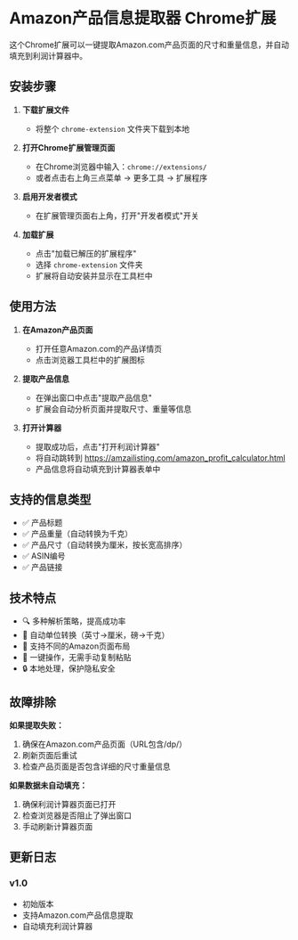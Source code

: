 # Amazon产品信息提取器 Chrome扩展

这个Chrome扩展可以一键提取Amazon.com产品页面的尺寸和重量信息，并自动填充到利润计算器中。

## 安装步骤

1. **下载扩展文件**
   - 将整个 `chrome-extension` 文件夹下载到本地

2. **打开Chrome扩展管理页面**
   - 在Chrome浏览器中输入：`chrome://extensions/`
   - 或者点击右上角三点菜单 → 更多工具 → 扩展程序

3. **启用开发者模式**
   - 在扩展管理页面右上角，打开"开发者模式"开关

4. **加载扩展**
   - 点击"加载已解压的扩展程序"
   - 选择 `chrome-extension` 文件夹
   - 扩展将自动安装并显示在工具栏中

## 使用方法

1. **在Amazon产品页面**
   - 打开任意Amazon.com的产品详情页
   - 点击浏览器工具栏中的扩展图标

2. **提取产品信息**
   - 在弹出窗口中点击"提取产品信息"
   - 扩展会自动分析页面并提取尺寸、重量等信息

3. **打开计算器**
   - 提取成功后，点击"打开利润计算器"
   - 将自动跳转到 https://amzailisting.com/amazon_profit_calculator.html
   - 产品信息将自动填充到计算器表单中

## 支持的信息类型

- ✅ 产品标题
- ✅ 产品重量（自动转换为千克）
- ✅ 产品尺寸（自动转换为厘米，按长宽高排序）
- ✅ ASIN编号
- ✅ 产品链接

## 技术特点

- 🔍 多种解析策略，提高成功率
- 🔄 自动单位转换（英寸→厘米，磅→千克）
- 📱 支持不同的Amazon页面布局
- 🚀 一键操作，无需手动复制粘贴
- 🔒 本地处理，保护隐私安全

## 故障排除

**如果提取失败：**
1. 确保在Amazon.com产品页面（URL包含/dp/）
2. 刷新页面后重试
3. 检查产品页面是否包含详细的尺寸重量信息

**如果数据未自动填充：**
1. 确保利润计算器页面已打开
2. 检查浏览器是否阻止了弹出窗口
3. 手动刷新计算器页面

## 更新日志

### v1.0
- 初始版本
- 支持Amazon.com产品信息提取
- 自动填充利润计算器